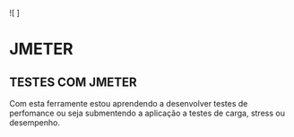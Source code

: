 ![ ] 

# JMETER
  ## TESTES COM JMETER
  
Com esta ferramente estou aprendendo a desenvolver testes de perfomance ou seja submentendo a aplicação a testes de carga, stress ou desempenho.
